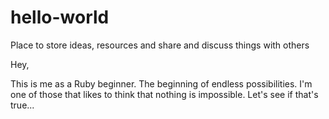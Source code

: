 # hello-world
Place to store ideas, resources and share and discuss things with others

Hey,

This is me as a Ruby beginner. The beginning of endless possibilities.
I'm one of those that likes to think that nothing is impossible.
Let's see if that's true...

